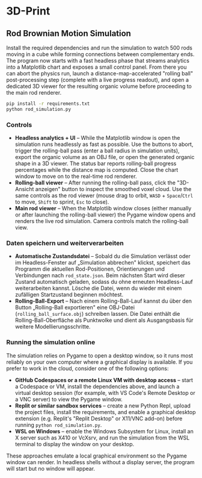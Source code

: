# 3D-Print

## Rod Brownian Motion Simulation

Install the required dependencies and run the simulation to watch 500 rods moving in a cube while forming connections between complementary ends. The program now starts with a fast headless phase that streams analytics into a Matplotlib chart and exposes a small control panel. From there you can abort the physics run, launch a distance-map-accelerated "rolling ball" post-processing step (complete with a live progress readout), and open a dedicated 3D viewer for the resulting organic volume before proceeding to the main rod renderer.

```bash
pip install -r requirements.txt
python rod_simulation.py
```

### Controls

* **Headless analytics + UI** – While the Matplotlib window is open the simulation runs headlessly as fast as possible. Use the buttons to abort, trigger the rolling-ball pass (enter a ball radius in simulation units), export the organic volume as an OBJ file, or open the generated organic shape in a 3D viewer. The status bar reports rolling-ball progress percentages while the distance map is computed. Close the chart window to move on to the real-time rod renderer.
* **Rolling-ball viewer** – After running the rolling-ball pass, click the "3D-Ansicht anzeigen" button to inspect the smoothed voxel cloud. Use the same controls as the rod viewer (mouse drag to orbit, `WASD` + `Space`/`Ctrl` to move, `Shift` to sprint, `Esc` to close).
* **Main rod viewer** – When the Matplotlib window closes (either manually or after launching the rolling-ball viewer) the Pygame window opens and renders the live rod simulation. Camera controls match the rolling-ball view.

### Daten speichern und weiterverarbeiten

* **Automatische Zustandsdatei** – Sobald du die Simulation verlässt oder im Headless-Fenster auf „Simulation abbrechen" klickst, speichert das Programm die aktuellen Rod-Positionen, Orientierungen und Verbindungen nach `rod_state.json`. Beim nächsten Start wird dieser Zustand automatisch geladen, sodass du ohne erneuten Headless-Lauf weiterarbeiten kannst. Lösche die Datei, wenn du wieder mit einem zufälligen Startzustand beginnen möchtest.
* **Rolling-Ball-Export** – Nach einem Rolling-Ball-Lauf kannst du über den Button „Rolling-Ball exportieren" eine OBJ-Datei (`rolling_ball_surface.obj`) schreiben lassen. Die Datei enthält die Rolling-Ball-Oberfläche als Punktwolke und dient als Ausgangsbasis für weitere Modellierungsschritte.

### Running the simulation online

The simulation relies on Pygame to open a desktop window, so it runs most reliably on your own computer where a graphical display is available. If you prefer to work in the cloud, consider one of the following options:

* **GitHub Codespaces or a remote Linux VM with desktop access** – start a Codespace or VM, install the dependencies above, and launch a virtual desktop session (for example, with VS Code's Remote Desktop or a VNC server) to view the Pygame window.
* **Replit or similar sandbox services** – create a new Python Repl, upload the project files, install the requirements, and enable a graphical desktop extension (e.g. Replit's "Replit Desktop" or X11/VNC add-on) before running `python rod_simulation.py`.
* **WSL on Windows** – enable the Windows Subsystem for Linux, install an X server such as X410 or VcXsrv, and run the simulation from the WSL terminal to display the window on your desktop.

These approaches emulate a local graphical environment so the Pygame window can render. In headless shells without a display server, the program will start but no window will appear.
